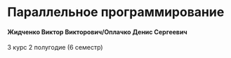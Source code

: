 # Параллельное программирование

#### Жидченко Виктор Викторович/Оплачко Денис Сергеевич

3 курс 2 полугодие (6 семестр)

